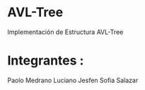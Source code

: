 # AVL-Tree
Implementación de Estructura AVL-Tree
# Integrantes :
Paolo Medrano
Luciano Jesfen
Sofia Salazar
